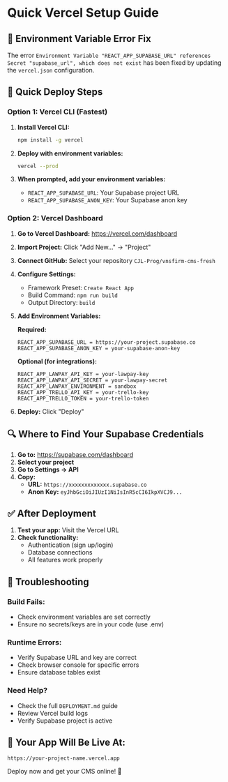 # Quick Vercel Setup Guide

## 🚨 Environment Variable Error Fix

The error `Environment Variable "REACT_APP_SUPABASE_URL" references Secret "supabase_url", which does not exist` has been fixed by updating the `vercel.json` configuration.

## 🚀 Quick Deploy Steps

### Option 1: Vercel CLI (Fastest)

1. **Install Vercel CLI:**
   ```bash
   npm install -g vercel
   ```

2. **Deploy with environment variables:**
   ```bash
   vercel --prod
   ```
   
3. **When prompted, add your environment variables:**
   - `REACT_APP_SUPABASE_URL`: Your Supabase project URL
   - `REACT_APP_SUPABASE_ANON_KEY`: Your Supabase anon key

### Option 2: Vercel Dashboard

1. **Go to Vercel Dashboard:** https://vercel.com/dashboard
2. **Import Project:** Click "Add New..." → "Project"
3. **Connect GitHub:** Select your repository `CJL-Prog/vnsfirm-cms-fresh`
4. **Configure Settings:**
   - Framework Preset: `Create React App`
   - Build Command: `npm run build`
   - Output Directory: `build`
5. **Add Environment Variables:**

   **Required:**
   ```
   REACT_APP_SUPABASE_URL = https://your-project.supabase.co
   REACT_APP_SUPABASE_ANON_KEY = your-supabase-anon-key
   ```

   **Optional (for integrations):**
   ```
   REACT_APP_LAWPAY_API_KEY = your-lawpay-key
   REACT_APP_LAWPAY_API_SECRET = your-lawpay-secret  
   REACT_APP_LAWPAY_ENVIRONMENT = sandbox
   REACT_APP_TRELLO_API_KEY = your-trello-key
   REACT_APP_TRELLO_TOKEN = your-trello-token
   ```

6. **Deploy:** Click "Deploy"

## 🔍 Where to Find Your Supabase Credentials

1. **Go to:** https://supabase.com/dashboard
2. **Select your project**
3. **Go to Settings → API**
4. **Copy:**
   - **URL:** `https://xxxxxxxxxxxxx.supabase.co`
   - **Anon Key:** `eyJhbGciOiJIUzI1NiIsInR5cCI6IkpXVCJ9...`

## ✅ After Deployment

1. **Test your app:** Visit the Vercel URL
2. **Check functionality:**
   - Authentication (sign up/login)
   - Database connections
   - All features work properly

## 🔧 Troubleshooting

### Build Fails:
- Check environment variables are set correctly
- Ensure no secrets/keys are in your code (use .env)

### Runtime Errors:
- Verify Supabase URL and key are correct
- Check browser console for specific errors
- Ensure database tables exist

### Need Help?
- Check the full `DEPLOYMENT.md` guide
- Review Vercel build logs
- Verify Supabase project is active

## 📱 Your App Will Be Live At:
```
https://your-project-name.vercel.app
```

Deploy now and get your CMS online! 🎉